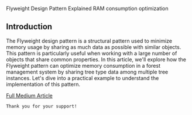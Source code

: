 Flyweight Design Pattern Explained
RAM consumption optimization

## Introduction
The Flyweight design pattern is a structural pattern used to minimize memory usage by sharing as much data as possible with similar objects. This pattern is particularly useful when working with a large number of objects that share common properties. In this article, we'll explore how the Flyweight pattern can optimize memory consumption in a forest management system by sharing tree type data among multiple tree instances. Let's dive into a practical example to understand the implementation of this pattern.

[Full Medium Article](https://levelup.gitconnected.com/flyweight-design-pattern-explained-d70b23ff78c7)


```
Thank you for your support!
```
